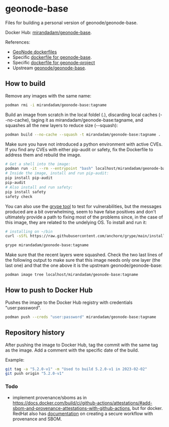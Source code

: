 # geonode-base

Files for building a personal version of geonode/geonode-base.

Docker Hub: [mirandadam/geonode-base](https://hub.docker.com/r/mirandadam/geonode-base).

References:

* [GeoNode dockerfiles](https://github.com/GeoNode/geonode-docker)
* Specific [dockerfile for geonode-base](https://github.com/GeoNode/geonode/tree/master/scripts/docker/base/ubuntu).
* Specific [dockerfile for geonode-project](https://github.com/GeoNode/geonode-project/blob/master/Dockerfile)
* Upstream [geonode/geonode-base](https://hub.docker.com/r/geonode/geonode-base).

## How to build

Remove any images with the same name:

```bash
podman rmi -i mirandadam/geonode-base:tagname
```

Build an image from scratch in the local foldel (.), discarding local caches (--no-cache), taging it as mirandadam/geonode-base:tagname, and squashes all the new layers to reduce size (--squash):

```bash
podman build --no-cache --squash -t mirandadam/geonode-base:tagname .
```

Make sure you have not introduced a python environment with active CVEs. If you find any CVEs with either pip-audit or safety, fix the Dockerfile to address them and rebuild the image.

```bash
# Get a shell into the image:
podman run -it --rm --entrypoint "bash" localhost/mirandadam/geonode-base:tagname
# Inside the image, install and run pip-audit:
pip install pip-audit
pip-audit
# Also install and run safety:
pip install safety
safety check
```

You can also use the [grype tool](https://github.com/anchore/grype) to test for vulnerabilities, but the messages produced are a bit overwhelming, seem to have false positives and don't ultimately provide a path to fixing most of the problems since, in the case of this image, they are related to the undelying OS. To install and run it:

```bash
# installing on ~/bin
curl -sSfL https://raw.githubusercontent.com/anchore/grype/main/install.sh | sh -s -- -b ~/bin

grype mirandadam/geonode-base:tagname
```

Make sure that the recent layers were squashed. Check the two last lines of the following output to make sure that this image needs only one layer (the last one) and that the one above it is the upstream geonode/geonode-base:

```bash
podman image tree localhost/mirandadam/geonode-base:tagname
```

## How to push to Docker Hub

Pushes the image to the Docker Hub registry with credentials "user:password".

```bash
podman push --creds "user:password" mirandadam/geonode-base:tagname
```

## Repository history

After pushing the image to Docker Hub, tag the commit with the same tag as the image. Add a comment with the specific date of the build.

Example:

```bash
git tag -a "5.2.0-v1" -m "Used to build 5.2.0-v1 in 2023-02-02"
git push origin "5.2.0-v1"
```

### Todo

* implement provenance/sboms as in <https://docs.docker.com/build/ci/github-actions/attestations/#add-sbom-and-provenance-attestations-with-github-actions>, but for docker. RedHat also has [documentation](https://next.redhat.com/2022/10/27/establishing-a-secure-pipeline/) on creating a secure workflow with provenance and SBOM.
